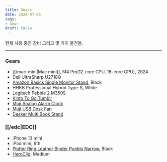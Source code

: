 ```yaml
---
title: Gears
date: 2024-07-05
tags:
- Gear
draft: false
---
```


현재 사용 중인 장비 그리고 몇 가지 물건들.

---
### Gears
- [[/mac-mini|Mac mini]], M4 Pro(12-core CPU, 16-core GPU), 2024
- Dell UltraSharp U2718Q
- [Amazon Basics Single Monitor Stand](https://www.amazon.com/gp/product/B00MIBN16O), Black
- HHKB Professional Hybrid Type-S, White
- Logitech Pebble 2 M350S
- [Kinto To Go Tumblr](https://www.kinto.kr/shop/item.php?it_id=20441)
- [Muji Analog Alarm Clock](https://www.mujikorea.net/display/showDisplay.lecs?goodsNo=MJ31126338)
- [Muji USB Desk Fan](https://www.mujikorea.net/display/showDisplay.lecs?goodsNo=MJ31151333)
- [Desker Multi Book Stand](https://www.desker.co.kr/product/detail/521)


### [[/edc|EDC]]
- iPhone 13 mini
- iPad mini, 6th
- [Plotter Ring Leather Binder Pueblo Narrow](https://www.plotter-japan.net/smp/item/5001-N.html), Black
- [HeroClip](https://www.amazon.com/HEROCLIP-Carabiner-Medium-Camping-Backpack/dp/B073R3NF3Z), Medium

